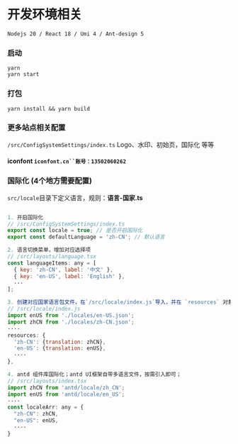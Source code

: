 # 开发环境相关
```shell
Nodejs 20 / React 18 / Umi 4 / Ant-design 5 

```


### 启动

```shell
yarn
yarn start
```

### 打包

```shell
yarn install && yarn build
```

### 更多站点相关配置
`/src/ConfigSystemSettings/index.ts` Logo、水印、初始页，国际化 等等

#### iconfont `iconfont.cn``账号：13502060262`





### 国际化 (4个地方需要配置)
`src/locale`目录下定义语言，规则：**语言-国家.ts**
```js

1. 开启国际化
// /src/ConfigSystemSettings/index.ts
export const locale = true; // 是否开启国际化
export const defaultLanguage = 'zh-CN'; // 默认语言

2. 语言切换菜单，增加对应选择项
// /src/layouts/language.tsx
const languageItems: any = [ 
  { key: 'zh-CN', label: '中文' }, 
  { key: 'en-US', label: 'English' },
  ···
];

3. 创建对应国家语言包文件，在`/src/locale/index.js`导入，并在 `resources` 对象中添加对应配置
// /src/locale/index.js
import enUS from './locales/en-US.json';
import zhCN from './locales/zh-CN.json';
····
resources: {
  'zh-CN': {translation: zhCN},
  'en-US': {translation: enUS},
  ····
},

4. antd 组件库国际化；antd UI框架自带多语言文件，按需引入即可；
// /src/layouts/index.tsx
import zhCN from 'antd/locale/zh_CN';
import enUS from 'antd/locale/en_US';
····
const localeArr: any = {
  "zh-CN": zhCN,
  "en-US": enUS,
  ····
}

```
